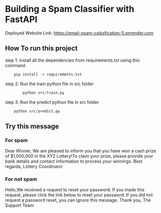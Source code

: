 # Building a Spam Classifier with FastAPI

Deployed Website Link: https://email-spam-calssfication-5.onrender.com

## How To run this project

step 1: install all the dependencies from requirements.txt using thic command
```python
    pip install -r requirements.txt
```
step 2: Run the train python file in src folder
```python
        python src/train.py
```
step 3: Run the predict python file in src folder
```python
    python src/predict.py
```
    
## Try this message

### For spam
Dear Winner,  We are pleased to inform you that you have won a cash prize of $1,000,000 in the XYZ Lottery!To claim your prize, please provide your bank details and contact information to process your winnings.  Best regards,  Lottery Coordinator

### For not spam

Hello,We received a request to reset your password. If you made this request, please click the link below to reset your password:  If you did not request a password reset, you can ignore this message.  Thank you,  The Support Team 


